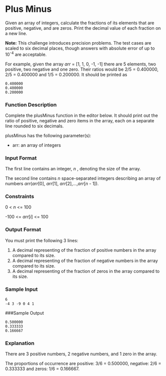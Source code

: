 # Plus Minus

Given an array of integers, calculate the fractions of its elements that are positive, negative, and are zeros. Print the decimal value of each fraction on a new line.

**Note:** This challenge introduces precision problems. The test cases are scaled to six decimal places, though answers with absolute error of up to 10<sup>-4</sup> are acceptable.

For example, given the array _arr_ = [1, 1, 0, -1, -1] there are 5 elements, two positive, two negative and one zero. Their ratios would be 2/5 = 0.400000, 2/5 = 0.400000 and 1/5 = 0.200000. It should be printed as

```
0.400000
0.400000
0.200000
```

### Function Description

Complete the plusMinus function in the editor below. It should print out the ratio of positive, negative and zero items in the array, each on a separate line rounded to six decimals.

plusMinus has the following parameter(s):

* arr: an array of integers

### Input Format

The first line contains an integer, _n_ , denoting the size of the array.

The second line contains _n_ space-separated integers describing an array of numbers _arr_(_arr_[0], _arr_[1], _arr_[2],...,_arr_[_n_ - 1]).

### Constraints

0 < _n_ <= 100

-100 <= _arr_[_i_] <= 100

### Output Format

You must print the following 3 lines:

1. A decimal representing of the fraction of positive numbers in the array compared to its size.
2. A decimal representing of the fraction of negative numbers in the array compared to its size.
3. A decimal representing of the fraction of zeros in the array compared to its size.

### Sample Input
```
6
-4 3 -9 0 4 1         
```

###Sample Output
```
0.500000
0.333333
0.166667
```

### Explanation

There are 3 positive numbers, 2 negative numbers, and 1 zero in the array.

The proportions of occurrence are positive: 3/6 = 0.500000, negative: 2/6 = 0.333333 and zeros: 1/6 = 0.166667.